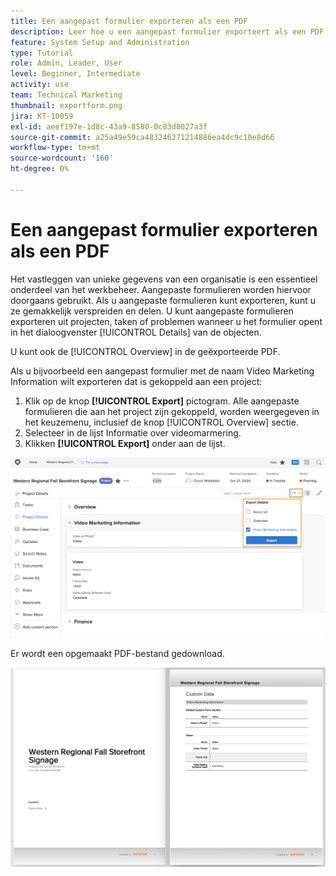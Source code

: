 ```yaml
---
title: Een aangepast formulier exporteren als een PDF
description: Leer hoe u een aangepast formulier exporteert als een PDF om de gegevens eenvoudig met anderen te kunnen delen.
feature: System Setup and Administration
type: Tutorial
role: Admin, Leader, User
level: Beginner, Intermediate
activity: use
team: Technical Marketing
thumbnail: exportform.png
jira: KT-10059
exl-id: aeef197e-1d8c-43a9-8580-0c83d8027a3f
source-git-commit: a25a49e59ca483246271214886ea4dc9c10e8d66
workflow-type: tm+mt
source-wordcount: '160'
ht-degree: 0%

---
```


# Een aangepast formulier exporteren als een PDF

Het vastleggen van unieke gegevens van een organisatie is een essentieel onderdeel van het werkbeheer. Aangepaste formulieren worden hiervoor doorgaans gebruikt. Als u aangepaste formulieren kunt exporteren, kunt u ze gemakkelijk verspreiden en delen. U kunt aangepaste formulieren exporteren uit projecten, taken of problemen wanneer u het formulier opent in het dialoogvenster [!UICONTROL Details] van de objecten.

U kunt ook de [!UICONTROL Overview] in de geëxporteerde PDF.

Als u bijvoorbeeld een aangepast formulier met de naam Video Marketing Information wilt exporteren dat is gekoppeld aan een project:

1. Klik op de knop **[!UICONTROL Export]** pictogram. Alle aangepaste formulieren die aan het project zijn gekoppeld, worden weergegeven in het keuzemenu, inclusief de knop [!UICONTROL Overview] sectie.
1. Selecteer in de lijst Informatie over videomarmering.
1. Klikken **[!UICONTROL Export]** onder aan de lijst.

![Exportopties voor aangepaste formulieren](assets/custom-forms-export-1.png)

Er wordt een opgemaakt PDF-bestand gedownload.

![Voorbeeld van geëxporteerd aangepast formulier](assets/custom-forms-export-2.png)
